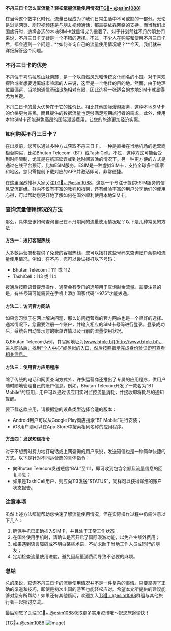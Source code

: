 **不丹三日卡怎么查流量？轻松掌握流量使用情况[[TG💪+ @esim1088](https://t.me/s/esim1088)]**

在当今这个数字化时代，流量已经成为了我们日常生活中不可或缺的一部分。无论是浏览网页、刷短视频还是与朋友视频通话，都需要依靠网络的支持。而当我们出国旅行时，选择合适的本地SIM卡就显得尤为重要了。对于计划前往不丹的朋友们来说，不丹三日卡无疑是一个不错的选择。不过，不少人在购买和使用不丹三日卡后，都会遇到一个问题：**如何查询自己的流量使用情况呢？**今天，我们就来详细解答这个问题。

### 不丹三日卡的优势

不丹位于喜马拉雅山脉南麓，是一个以自然风光和传统文化闻名的小国。对于喜欢探险或者想要远离城市喧嚣的人来说，这里是一个绝佳的目的地。然而，由于地理位置偏远，当地的通信基础设施相对有限，因此选择一张适合的本地SIM卡就显得尤为关键。

不丹三日卡的最大优势在于它的性价比。相比其他国际漫游服务，这种本地SIM卡的价格更为亲民，而且提供的数据流量也足够满足短期旅行者的需求。此外，使用本地SIM卡还能避免高昂的国际漫游费用，让您的旅途更加经济实惠。

### 如何购买不丹三日卡？

在出发前，您可以通过多种方式获取不丹三日卡。一种是直接在当地机场的运营商柜台购买，比如Bhutan Telecom（BT）或TashiCell。不过，这种方式可能会受到时间限制，尤其是在航班延误或到达时间较晚的情况下。另一种更方便的方式是通过在线平台预订，比如ESIM服务。ESIM是一种虚拟SIM卡，支持全球多个国家和地区，您只需提前下载对应的APP并激活即可，非常便捷。

在这里强烈推荐大家关注[TG💪+ @esim1088](https://t.me/s/esim1088)，这是一个专注于提供ESIM服务的信息交流群组。群内不仅有丰富的教程和指南，还有经验丰富的用户分享他们的使用心得，可以帮助您更好地了解如何在国外顺利使用本地SIM卡。

### 查询流量使用情况的方法

那么，具体应该如何查询自己在不丹期间的流量使用情况呢？以下是几种常见的方法：

#### 方法一：拨打客服热线
大多数运营商都提供了免费的客服热线，您可以拨打这些号码来查询账户余额和流量使用情况。例如，在不丹，您可以尝试拨打以下号码：
- Bhutan Telecom：111 或 112
- TashiCell：113 或 114

拨通后按照语音提示操作，通常会有专门的选项用于查询剩余流量。需要注意的是，有些号码可能需要在手机上添加国家代码“+975”才能拨通。

#### 方法二：访问官方网站
如果您习惯于在网上解决问题，那么访问运营商的官方网站也是一个很好的选择。通常情况下，您需要注册一个账户，并输入相应的SIM卡号码进行登录。登录成功后，系统会自动显示您的账单详情以及当前的流量使用状况。

以Bhutan Telecom为例，其官网地址为[www.btplc.bt](http://www.btplc.bt)。进入网站后，找到“个人中心”或类似的入口，然后按照指示完成身份验证即可查看相关信息。

#### 方法三：使用官方应用程序
除了传统的电话和网页查询方式外，许多运营商还推出了专属的应用程序，供用户随时随地管理自己的账户信息。例如，Bhutan Telecom开发了一款名为“BT Mobile”的应用，用户可以通过该应用实时监控流量消耗，并接收即将耗尽的通知提醒。

要下载这款应用，请根据您的设备类型选择合适的版本：
- Android用户可以从Google Play商店搜索“BT Mobile”进行安装；
- iOS用户则可以在App Store中搜索相同名称的应用程序。

#### 方法四：发送短信指令
对于不想费时费力地打电话或上网查询的用户来说，发送短信也是一种简单快捷的方式。以下是针对不同运营商的具体指令：
- 向Bhutan Telecom发送短信“BAL”至111，即可收到包含余额及流量信息的回复消息；
- 如果是TashiCell用户，则应向113发送“STATUS”，同样可以获得详细的账户状态报告。

### 注意事项

虽然上述方法都能帮助您快速了解流量使用情况，但在实际操作过程中仍需注意以下几点：
1. 确保手机已正确插入SIM卡，并且处于正常工作状态；
2. 在国外使用手机时，请确认是否开启了国际漫游功能，以免产生额外费用；
3. 如果遇到语言障碍或不明白某些术语，不妨求助于当地工作人员或同行的朋友；
4. 定期检查流量使用进度，避免因超量消费而导致不必要的麻烦。

### 总结

总的来说，查询不丹三日卡的流量使用情况并不是一件复杂的事情。只要掌握了正确的渠道和技巧，即使是初次出国的游客也能轻松应对。希望本文所提供的建议能够对您有所帮助！如果还有其他疑问，欢迎加入[TG💪+ @esim1088](https://t.me/s/esim1088)群组与其他旅行者一起探讨交流。

最后别忘了关注[TG💪+ @esim1088](https://t.me/s/esim1088)获取更多实用资讯哦～祝您旅途愉快！

[[TG💪+ @esim1088](https://t.me/s/esim1088) ![Image](https://i.postimg.cc/4NQfJmqS/Snipaste-2025-05-13-00-14-12.png)]